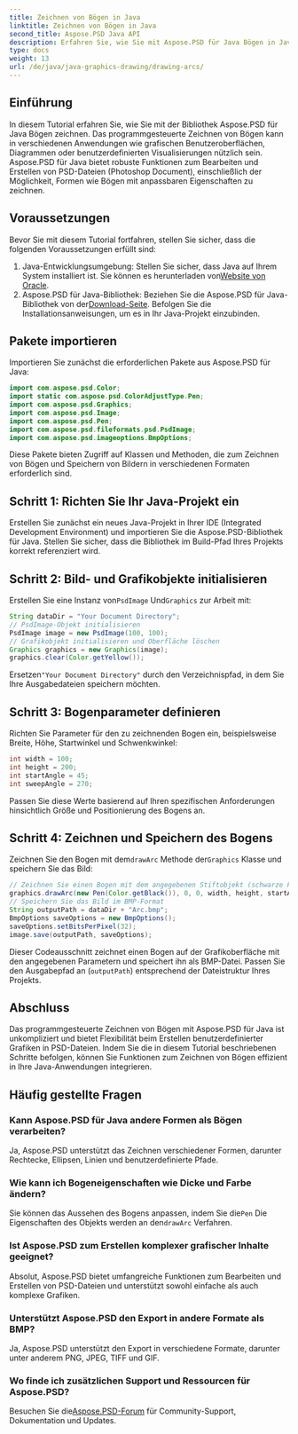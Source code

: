 ```yaml
---
title: Zeichnen von Bögen in Java
linktitle: Zeichnen von Bögen in Java
second_title: Aspose.PSD Java API
description: Erfahren Sie, wie Sie mit Aspose.PSD für Java Bögen in Java zeichnen. Schritt-für-Schritt-Tutorial mit Codebeispielen für grafische Anwendungen.
type: docs
weight: 13
url: /de/java/java-graphics-drawing/drawing-arcs/
---
```

## Einführung
In diesem Tutorial erfahren Sie, wie Sie mit der Bibliothek Aspose.PSD für Java Bögen zeichnen. Das programmgesteuerte Zeichnen von Bögen kann in verschiedenen Anwendungen wie grafischen Benutzeroberflächen, Diagrammen oder benutzerdefinierten Visualisierungen nützlich sein. Aspose.PSD für Java bietet robuste Funktionen zum Bearbeiten und Erstellen von PSD-Dateien (Photoshop Document), einschließlich der Möglichkeit, Formen wie Bögen mit anpassbaren Eigenschaften zu zeichnen.
## Voraussetzungen
Bevor Sie mit diesem Tutorial fortfahren, stellen Sie sicher, dass die folgenden Voraussetzungen erfüllt sind:
1.  Java-Entwicklungsumgebung: Stellen Sie sicher, dass Java auf Ihrem System installiert ist. Sie können es herunterladen von[Website von Oracle](https://www.oracle.com/java/).
2.  Aspose.PSD für Java-Bibliothek: Beziehen Sie die Aspose.PSD für Java-Bibliothek von der[Download-Seite](https://releases.aspose.com/psd/java/). Befolgen Sie die Installationsanweisungen, um es in Ihr Java-Projekt einzubinden.
## Pakete importieren
Importieren Sie zunächst die erforderlichen Pakete aus Aspose.PSD für Java:
```java
import com.aspose.psd.Color;
import static com.aspose.psd.ColorAdjustType.Pen;
import com.aspose.psd.Graphics;
import com.aspose.psd.Image;
import com.aspose.psd.Pen;
import com.aspose.psd.fileformats.psd.PsdImage;
import com.aspose.psd.imageoptions.BmpOptions;
```
Diese Pakete bieten Zugriff auf Klassen und Methoden, die zum Zeichnen von Bögen und Speichern von Bildern in verschiedenen Formaten erforderlich sind.
## Schritt 1: Richten Sie Ihr Java-Projekt ein
Erstellen Sie zunächst ein neues Java-Projekt in Ihrer IDE (Integrated Development Environment) und importieren Sie die Aspose.PSD-Bibliothek für Java. Stellen Sie sicher, dass die Bibliothek im Build-Pfad Ihres Projekts korrekt referenziert wird.
## Schritt 2: Bild- und Grafikobjekte initialisieren
 Erstellen Sie eine Instanz von`PsdImage` Und`Graphics` zur Arbeit mit:
```java
String dataDir = "Your Document Directory";
// PsdImage-Objekt initialisieren
PsdImage image = new PsdImage(100, 100);
// Grafikobjekt initialisieren und Oberfläche löschen
Graphics graphics = new Graphics(image);
graphics.clear(Color.getYellow());
```
 Ersetzen`"Your Document Directory"` durch den Verzeichnispfad, in dem Sie Ihre Ausgabedateien speichern möchten.
## Schritt 3: Bogenparameter definieren
Richten Sie Parameter für den zu zeichnenden Bogen ein, beispielsweise Breite, Höhe, Startwinkel und Schwenkwinkel:
```java
int width = 100;
int height = 200;
int startAngle = 45;
int sweepAngle = 270;
```
Passen Sie diese Werte basierend auf Ihren spezifischen Anforderungen hinsichtlich Größe und Positionierung des Bogens an.
## Schritt 4: Zeichnen und Speichern des Bogens
 Zeichnen Sie den Bogen mit dem`drawArc` Methode der`Graphics` Klasse und speichern Sie das Bild:
```java
// Zeichnen Sie einen Bogen mit dem angegebenen Stiftobjekt (schwarze Farbe) und den Parametern
graphics.drawArc(new Pen(Color.getBlack()), 0, 0, width, height, startAngle, sweepAngle);
// Speichern Sie das Bild im BMP-Format
String outputPath = dataDir + "Arc.bmp";
BmpOptions saveOptions = new BmpOptions();
saveOptions.setBitsPerPixel(32);
image.save(outputPath, saveOptions);
```
Dieser Codeausschnitt zeichnet einen Bogen auf der Grafikoberfläche mit den angegebenen Parametern und speichert ihn als BMP-Datei. Passen Sie den Ausgabepfad an (`outputPath`) entsprechend der Dateistruktur Ihres Projekts.

## Abschluss
Das programmgesteuerte Zeichnen von Bögen mit Aspose.PSD für Java ist unkompliziert und bietet Flexibilität beim Erstellen benutzerdefinierter Grafiken in PSD-Dateien. Indem Sie die in diesem Tutorial beschriebenen Schritte befolgen, können Sie Funktionen zum Zeichnen von Bögen effizient in Ihre Java-Anwendungen integrieren.

## Häufig gestellte Fragen
### Kann Aspose.PSD für Java andere Formen als Bögen verarbeiten?
Ja, Aspose.PSD unterstützt das Zeichnen verschiedener Formen, darunter Rechtecke, Ellipsen, Linien und benutzerdefinierte Pfade.
### Wie kann ich Bogeneigenschaften wie Dicke und Farbe ändern?
 Sie können das Aussehen des Bogens anpassen, indem Sie die`Pen` Die Eigenschaften des Objekts werden an den`drawArc` Verfahren.
### Ist Aspose.PSD zum Erstellen komplexer grafischer Inhalte geeignet?
Absolut, Aspose.PSD bietet umfangreiche Funktionen zum Bearbeiten und Erstellen von PSD-Dateien und unterstützt sowohl einfache als auch komplexe Grafiken.
### Unterstützt Aspose.PSD den Export in andere Formate als BMP?
Ja, Aspose.PSD unterstützt den Export in verschiedene Formate, darunter unter anderem PNG, JPEG, TIFF und GIF.
### Wo finde ich zusätzlichen Support und Ressourcen für Aspose.PSD?
 Besuchen Sie die[Aspose.PSD-Forum](https://forum.aspose.com/c/psd/34) für Community-Support, Dokumentation und Updates.